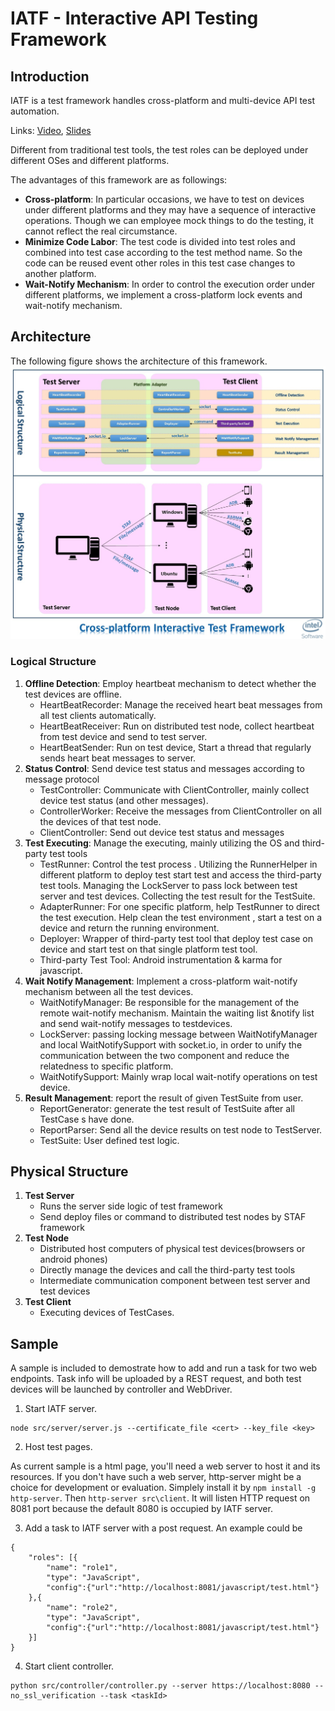 # IATF - Interactive API Testing Framework

## Introduction

IATF is a test framework handles cross-platform and multi-device API test automation.

Links: [Video](https://youtu.be/mHJspt6BgZU?list=PLSIUOFhnxEiAeGHYoBZCvEMY5wCOIpyOM), [Slides](https://docs.google.com/presentation/d/1iVf-TogkdoIcvs8OpRMMWx76s9Zk4_f0JJ-e1sZIxog/edit#slide=id.p490)

Different from traditional test tools, the test roles can be deployed under different OSes and different platforms.

The advantages of this framework are as followings:

- **Cross-platform**: In particular occasions, we have to test on devices under different platforms and they may have a sequence of interactive operations. Though we can employee mock things to do the testing, it cannot reflect the real circumstance.
- **Minimize Code Labor**: The test code is divided into test roles and combined into test case according to the test method name. So the code can be reused event other roles in this test case changes to another platform.
- **Wait-Notify Mechanism**: In order to control the execution order under different platforms, we implement a cross-platform lock events and wait-notify mechanism.

## Architecture

The following figure shows the architecture of this framework.
![Architecture of IATF](docs/images/arch.jpg)

### Logical Structure

1. **Offline Detection**: Employ heartbeat mechanism to detect whether the test devices are offline.
    - HeartBeatRecorder: Manage the received heart beat messages from all test clients automatically.
    - HeartBeatReceiver: Run on distributed test node, collect heartbeat from test device and send to test server.
    - HeartBeatSender: Run on test device, Start a thread that regularly sends heart beat messages to server.
2. **Status Control**: Send device test status and messages according to message protocol
    - TestController: Communicate with ClientController, mainly collect device test status (and  other messages).
    - ControllerWorker: Receive the messages from ClientController on all the devices of that test node.
    - ClientController: Send out device test status and messages
3. **Test Executing**: Manage the executing, mainly utilizing the OS and third-party test tools
    - TestRunner: Control the test process . Utilizing the RunnerHelper in different platform to deploy test start test and access the third-party test tools. Managing the LockServer to pass lock between test server and test devices. Collecting the test result for the TestSuite.
    - AdapterRunner: For one specific platform, help TestRunner to direct the test execution. Help clean the test environment , start a test on a device and return the running environment.
    - Deployer: Wrapper of third-party test tool that deploy test case on device and start test on that single platform test tool.
    + Third-party Test Tool:  Android instrumentation & karma for javascript.
4. **Wait Notify Management**: Implement a  cross-platform wait-notify mechanism between all the test devices.
    - WaitNotifyManager: Be responsible for the management of the remote wait-notify mechanism. Maintain the waiting list &notify list and send wait-notify messages to testdevices.
    - LockServer: passing locking message between WaitNotifyManager and local WaitNotifySupport with socket.io, in order to unify the communication between  the two component and reduce the relatedness to specific platform.
    - WaitNotifySupport: Mainly wrap local wait-notify operations on test device.
5. **Result Management**: report the result of given TestSuite from user.
    - ReportGenerator: generate the test result of TestSuite after all TestCase s have done.
    - ReportParser: Send all the device results on test node to TestServer.
    - TestSuite: User defined test logic.

## Physical Structure

1. **Test Server**
    + Runs the server side logic of  test framework
    + Send deploy files or command to distributed test nodes by STAF framework
2. **Test Node**
    + Distributed host computers of physical test devices(browsers or android phones)
    + Directly manage the devices and call the third-party test tools
    + Intermediate communication component between test server and test devices
3. **Test Client**
    + Executing devices of TestCases.

## Sample

A sample is included to demostrate how to add and run a task for two web endpoints. Task info will be uploaded by a REST request, and both test devices will be launched by controller and WebDriver.

1. Start IATF server.
```
node src/server/server.js --certificate_file <cert> --key_file <key>
```

2. Host test pages.

As current sample is a html page, you'll need a web server to host it and its resources. If you don't have such a web server, http-server might be a choice for development or evaluation. Simplely install it by `npm install -g http-server`. Then `http-server src\client`. It will listen HTTP request on 8081 port because the default 8080 is occupied by IATF server.

3. Add a task to IATF server with a post request. An example could be
```
{
    "roles": [{
        "name": "role1",
        "type": "JavaScript",
        "config":{"url":"http://localhost:8081/javascript/test.html"}
    },{
        "name": "role2",
        "type": "JavaScript",
        "config":{"url":"http://localhost:8081/javascript/test.html"}
    }]
}
```
4. Start client controller.
```
python src/controller/controller.py --server https://localhost:8080 --no_ssl_verification --task <taskId>
```